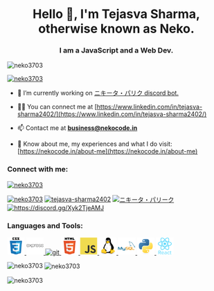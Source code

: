 <h1 align="center">Hello 👋, I'm Tejasva Sharma, otherwise known as Neko.</h1>
<h3 align="center">I am a JavaScript and a Web Dev.</h3>

<p align="left"> <img src="https://komarev.com/ghpvc/?username=neko3703&label=Profile%20views&color=0e75b6&style=flat" alt="neko3703" /> </p>

<p align="left"> <a href="https://twitter.com/neko3703" target="blank"><img src="https://img.shields.io/twitter/follow/neko3703?logo=twitter&style=for-the-badge" alt="neko3703" /></a> </p>

- 🔭 I’m currently working on [ニキータ・パリク discord bot.](https://nekocode.in/)

- 👨‍💻 You can connect me at [https://www.linkedin.com/in/tejasva-sharma2402/](https://www.linkedin.com/in/tejasva-sharma2402/)

- 📫 Contact me at **business@nekocode.in**

- 📄 Know about me, my experiences and what I do visit: [https://nekocode.in/about-me](https://nekocode.in/about-me)

<h3 align="left">Connect with me:</h3>
<p align="left">
<a href="https://www.instagram.com/neko_3703" target="blank"><img align="center" src="https://raw.githubusercontent.com/rahuldkjain/github-profile-readme-generator/master/src/images/icons/Social/instagram.svg" alt="neko3703" height="30" width="40" /></a>

<a href="https://twitter.com/neko3703" target="blank"><img align="center" src="https://raw.githubusercontent.com/rahuldkjain/github-profile-readme-generator/master/src/images/icons/Social/twitter.svg" alt="neko3703" height="30" width="40" /></a>
<a href="https://linkedin.com/in/tejasva-sharma2402" target="blank"><img align="center" src="https://raw.githubusercontent.com/rahuldkjain/github-profile-readme-generator/master/src/images/icons/Social/linked-in-alt.svg" alt="tejasva-sharma2402" height="30" width="40" /></a>
<a href="https://www.youtube.com/c/ニキータ・パリーク" target="blank"><img align="center" src="https://raw.githubusercontent.com/rahuldkjain/github-profile-readme-generator/master/src/images/icons/Social/youtube.svg" alt="ニキータ・パリーク" height="30" width="40" /></a>
<a href="https://discord.gg/https://discord.gg/Xyk2TjeAMJ" target="blank"><img align="center" src="https://raw.githubusercontent.com/rahuldkjain/github-profile-readme-generator/master/src/images/icons/Social/discord.svg" alt="https://discord.gg/Xyk2TjeAMJ" height="30" width="40" /></a>
</p>

<h3 align="left">Languages and Tools:</h3>
<p align="left"> <a href="https://www.w3schools.com/css/" target="_blank" rel="noreferrer"> <img src="https://raw.githubusercontent.com/devicons/devicon/master/icons/css3/css3-original-wordmark.svg" alt="css3" width="40" height="40"/> </a> <a href="https://expressjs.com" target="_blank" rel="noreferrer"> <img src="https://raw.githubusercontent.com/devicons/devicon/master/icons/express/express-original-wordmark.svg" alt="express" width="40" height="40"/> </a> <a href="https://git-scm.com/" target="_blank" rel="noreferrer"> <img src="https://www.vectorlogo.zone/logos/git-scm/git-scm-icon.svg" alt="git" width="40" height="40"/> </a> <a href="https://www.w3.org/html/" target="_blank" rel="noreferrer"> <img src="https://raw.githubusercontent.com/devicons/devicon/master/icons/html5/html5-original-wordmark.svg" alt="html5" width="40" height="40"/> </a> <a href="https://developer.mozilla.org/en-US/docs/Web/JavaScript" target="_blank" rel="noreferrer"> <img src="https://raw.githubusercontent.com/devicons/devicon/master/icons/javascript/javascript-original.svg" alt="javascript" width="40" height="40"/> </a> <a href="https://www.linux.org/" target="_blank" rel="noreferrer"> <img src="https://raw.githubusercontent.com/devicons/devicon/master/icons/linux/linux-original.svg" alt="linux" width="40" height="40"/> </a> <a href="https://www.mysql.com/" target="_blank" rel="noreferrer"> <img src="https://raw.githubusercontent.com/devicons/devicon/master/icons/mysql/mysql-original-wordmark.svg" alt="mysql" width="40" height="40"/> </a> <a href="https://www.python.org" target="_blank" rel="noreferrer"> <img src="https://raw.githubusercontent.com/devicons/devicon/master/icons/python/python-original.svg" alt="python" width="40" height="40"/> </a> <a href="https://reactjs.org/" target="_blank" rel="noreferrer"> <img src="https://raw.githubusercontent.com/devicons/devicon/master/icons/react/react-original-wordmark.svg" alt="react" width="40" height="40"/> </a> </p>

<p><img align="left" src="https://github-readme-stats.vercel.app/api/top-langs?username=neko3703&show_icons=true&locale=en&layout=compact" alt="neko3703" /></p>

<p>&nbsp;<img align="center" src="https://github-readme-stats.vercel.app/api?username=neko3703&show_icons=true&locale=en" alt="neko3703" /></p>

<p><img align="center" src="https://github-readme-streak-stats.herokuapp.com/?user=neko3703&" alt="neko3703" /></p>
